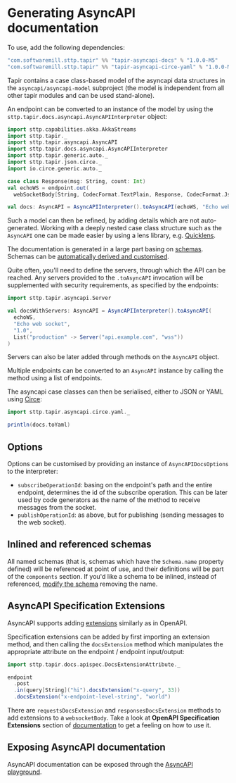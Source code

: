 # Generating AsyncAPI documentation

To use, add the following dependencies:

```scala
"com.softwaremill.sttp.tapir" %% "tapir-asyncapi-docs" % "1.0.0-M5"
"com.softwaremill.sttp.tapir" %% "tapir-asyncapi-circe-yaml" % "1.0.0-M5"
```

Tapir contains a case class-based model of the asyncapi data structures in the `asyncapi/asyncapi-model` subproject (the
model is independent from all other tapir modules and can be used stand-alone).
 
An endpoint can be converted to an instance of the model by using the `sttp.tapir.docs.asyncapi.AsyncAPIInterpreter` 
object:

```scala
import sttp.capabilities.akka.AkkaStreams
import sttp.tapir._
import sttp.tapir.asyncapi.AsyncAPI
import sttp.tapir.docs.asyncapi.AsyncAPIInterpreter
import sttp.tapir.generic.auto._
import sttp.tapir.json.circe._
import io.circe.generic.auto._

case class Response(msg: String, count: Int)
val echoWS = endpoint.out(
  webSocketBody[String, CodecFormat.TextPlain, Response, CodecFormat.Json](AkkaStreams))

val docs: AsyncAPI = AsyncAPIInterpreter().toAsyncAPI(echoWS, "Echo web socket", "1.0")
```

Such a model can then be refined, by adding details which are not auto-generated. Working with a deeply nested case 
class structure such as the `AsyncAPI` one can be made easier by using a lens library, e.g. [Quicklens](https://github.com/adamw/quicklens).

The documentation is generated in a large part basing on [schemas](../endpoint/codecs.md#schemas). Schemas can be
[automatically derived and customised](../endpoint/schemas.md).

Quite often, you'll need to define the servers, through which the API can be reached. Any servers provided to the 
`.toAsyncAPI` invocation will be supplemented with security requirements, as specified by the endpoints:

```scala
import sttp.tapir.asyncapi.Server

val docsWithServers: AsyncAPI = AsyncAPIInterpreter().toAsyncAPI(
  echoWS, 
  "Echo web socket", 
  "1.0",
  List("production" -> Server("api.example.com", "wss"))
)
```

Servers can also be later added through methods on the `AsyncAPI` object.

Multiple endpoints can be converted to an `AsyncAPI` instance by calling the method using a list of endpoints.

The asyncapi case classes can then be serialised, either to JSON or YAML using [Circe](https://circe.github.io/circe/):

```scala
import sttp.tapir.asyncapi.circe.yaml._

println(docs.toYaml)
```

## Options

Options can be customised by providing an instance of `AsyncAPIDocsOptions` to the interpreter:

* `subscribeOperationId`: basing on the endpoint's path and the entire endpoint, determines the id of the subscribe 
  operation. This can be later used by code generators as the name of the method to receive messages from the socket.
* `publishOperationId`: as above, but for publishing (sending messages to the web socket).

## Inlined and referenced schemas

All named schemas (that is, schemas which have the `Schema.name` property defined) will be referenced at point of
use, and their definitions will be part of the `components` section. If you'd like a schema to be inlined, instead
of referenced, [modify the schema](../endpoint/schemas.md) removing the name.

## AsyncAPI Specification Extensions

AsyncAPI supports adding [extensions](https://www.asyncapi.com/docs/specifications/2.0.0#specificationExtensions)
similarly as in OpenAPI. 

Specification extensions can be added by first importing an extension method, and then calling the `docsExtension`
method which manipulates the appropriate attribute on the endpoint / endpoint input/output:

```scala
import sttp.tapir.docs.apispec.DocsExtensionAttribute._

endpoint
  .post
  .in(query[String]("hi").docsExtension("x-query", 33))
  .docsExtension("x-endpoint-level-string", "world")
```

There are `requestsDocsExtension` and `responsesDocsExtension` methods to add extensions to a `websocketBody`. Take a 
look at **OpenAPI Specification Extensions** section of [documentation](../docs/openapi.md) to get a feeling on how to use it.

## Exposing AsyncAPI documentation

AsyncAPI documentation can be exposed through the [AsyncAPI playground](https://playground.asyncapi.io).